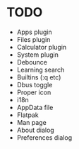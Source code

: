 TODO
====

* Apps plugin
* Files plugin
* Calculator plugin
* System plugin
* Debounce
* Learning search
* Builtins (:q etc)
* Dbus toggle
* Proper icon
* i18n
* AppData file
* Flatpak
* Man page
* About dialog
* Preferences dialog
